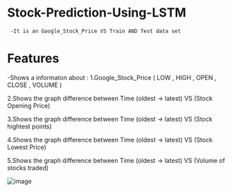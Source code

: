 # Stock-Prediction-Using-LSTM
     -It is an Google_Stock_Price VS Train AND Test data set

# Features
 -Shows a informaton about :
   1.Google_Stock_Price ( LOW , HIGH , OPEN , CLOSE , VOLUME )

   2.Shows the graph difference between Time (oldest -> latest) VS (Stock Opening Price)

   3.Shows the graph difference between Time (oldest -> latest) VS (Stock hightest points)

   4.Shows the graph difference between Time (oldest -> latest) VS (Stock Lowest Price)

   5.Shows the graph difference between Time (oldest -> latest) VS (Volume of stocks traded)


  ![image](https://github.com/MuddamPoojithaa/Stock-Prediction-Using-LSTM/assets/127126687/645684a5-8da0-4d89-9c29-af64c6d4c2f0)
